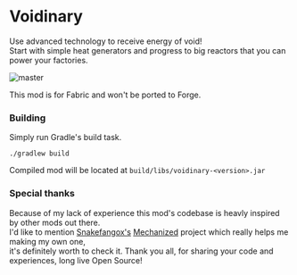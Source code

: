 # Voidinary
Use advanced technology to receive energy of void!  
Start with simple heat generators and progress to big reactors that you can power your factories.

![master](https://github.com/Ezioleq/Voidinary/actions/workflows/error_action.yml/badge.svg?branch=master)

This mod is for Fabric and won't be ported to Forge.

### Building
Simply run Gradle's build task.

```
./gradlew build
```

Compiled mod will be located at `build/libs/voidinary-<version>.jar`

### Special thanks
Because of my lack of experience this mod's codebase is heavly inspired by other mods out there.  
I'd like to mention [Snakefangox's](https://github.com/Snakefangox) [Mechanized](https://github.com/Snakefangox/Mechanized) project which really helps me making my own one,  
it's definitely worth to check it. Thank you all, for sharing your code and experiences, long live Open Source!
